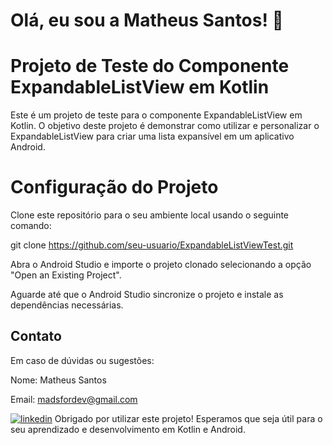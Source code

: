 
# Olá, eu sou a Matheus Santos! 👋


# Projeto de Teste do Componente ExpandableListView em Kotlin

Este é um projeto de teste para o componente ExpandableListView em Kotlin. O objetivo deste projeto é demonstrar como utilizar e personalizar o ExpandableListView para criar uma lista expansível em um aplicativo Android.


# Configuração do Projeto
Clone este repositório para o seu ambiente local usando o seguinte comando:

git clone https://github.com/seu-usuario/ExpandableListViewTest.git

Abra o Android Studio e importe o projeto clonado selecionando a opção "Open an Existing Project".

Aguarde até que o Android Studio sincronize o projeto e instale as dependências necessárias.

## Contato

Em caso de dúvidas ou sugestões:

Nome: Matheus Santos<p>
Email: madsfordev@gmail.com<p>
[![linkedin](https://www.linkedin.com/)](https://www.linkedin.com/in/matheus-ad-santos/)
Obrigado por utilizar este projeto! Esperamos que seja útil para o seu aprendizado e desenvolvimento em Kotlin e Android.
